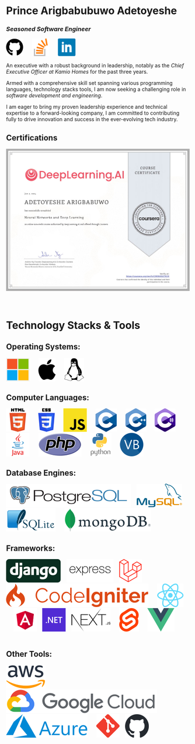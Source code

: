 # Prince Arigbabubuwo Adetoyeshe
### *Seasoned Software Engineer* 
[![Github](icons/github.svg "Princegbabuwo Github")](https://github.com/princegbabuwo)
&nbsp;&nbsp;&nbsp;&nbsp;
[![Stackoverflow](icons/stackoverflow.svg "Princegbabuwo Stackoverflow")](https://stackoverflow.com/users/10446949/toye-brainz?tab=profile)
&nbsp;&nbsp;&nbsp;&nbsp;
[![Linkedin](icons/linkedin.svg "Princegbabuwo Linkedin")](https://www.linkedin.com/in/toyebrainz)
<br>

An executive with a robust background in leadership, notably as the *Chief Executive Officer at Kamio Homes* for the past three years. 

Armed with a comprehensive skill set spanning various programming languages, technology stacks tools, I am now seeking a challenging role in *software development and engineering*. 

I am eager to bring my proven leadership experience and technical expertise to a forward-looking company, I am committed to contributing fully to drive innovation and success in the ever-evolving tech industry.

## Certifications
![Neural Network & Deep Learning Certificate](images/deepcert.jpg "DeepLearning.AI Neural Network Course Certificate")
<br><br><br>


# Technology Stacks & Tools
## Operating Systems:
![Windows](icons/Microsoft_logo.svg "Windows")
&nbsp;&nbsp;&nbsp;&nbsp;
![MacOS](icons/osx.svg "MacOS")
&nbsp;&nbsp;&nbsp;&nbsp;
![Linus](icons/Linux_Logo_in_Linux_Libertine_Font.svg "Linus")
<br>

## Computer Languages:
![HTML](icons/HTML5_logo_and_wordmark.svg "HTML")
&nbsp;&nbsp;&nbsp;&nbsp;
![CSS](icons/CSS3_logo_and_wordmark.svg "CSS")
&nbsp;&nbsp;&nbsp;&nbsp;
![Javascript](icons/Unofficial_JavaScript_logo_2.svg "Javascript")
&nbsp;&nbsp;&nbsp;&nbsp;
![C](icons/C_Programming_Language.svg "C")
&nbsp;&nbsp;&nbsp;&nbsp;
![C++](icons/ISO_C++_Logo.svg "C++")
&nbsp;&nbsp;&nbsp;&nbsp;
![C#](icons/Logo_C_sharp.svg "C#")
&nbsp;&nbsp;&nbsp;&nbsp;
![Java](icons/java.svg "Java")
&nbsp;&nbsp;&nbsp;&nbsp;
![Php](icons/new-php-logo.svg "Php")
&nbsp;&nbsp;&nbsp;&nbsp;
![Python](icons/python-vertical.svg "Python")
&nbsp;&nbsp;&nbsp;&nbsp;
![Visual Basic](icons/VB.NET_Logo.svg "Visual Basic")
<br>

## Database Engines:
![PostgreSQL](icons/postgresql-horizontal.svg "Postgresql")
&nbsp;&nbsp;
![MySQL](icons/mysql-official.svg "MySQL")
&nbsp;&nbsp;&nbsp;&nbsp;
![SQLite](icons/SQLite370.svg "SQLite")
&nbsp;&nbsp;&nbsp;&nbsp;
![MongoDB](icons/MongoDB_Logo.svg "MongoDB")


## Frameworks:
![Django](icons/django-logo-negative.svg "Django")
&nbsp;&nbsp;
![Express](icons/express.js_Logo.svg "Express")
&nbsp;&nbsp;
![Laraavel](icons/Laravel.svg "Laravel")
&nbsp;&nbsp;&nbsp;&nbsp;
![CodeIgniter](icons/CodeIgniter_Logo.svg "CodeIgniter")
&nbsp;&nbsp;&nbsp;&nbsp;
![React](icons/React-icon.svg "React")
&nbsp;&nbsp;&nbsp;&nbsp;
![Angular](icons/angular.svg "Angular")
&nbsp;&nbsp;
![.Net](icons/Microsoft_.NET_logo.svg ".Net")
&nbsp;&nbsp;
![Next.js](icons/Nextjs-logo.svg "Next.js")
&nbsp;&nbsp;&nbsp;&nbsp;
![Svelte](icons/Svelte_Logo.svg "Svelte")
&nbsp;&nbsp;&nbsp;&nbsp;
![Vue.js](icons/Vue.js_Logo_2.svg "Vue.js")
<br><br>

## Other Tools:
![AWS](icons/Amazon_Web_Services_Logo.svg "Amazon Web Services")
&nbsp;&nbsp;
![Google Cloud](icons/Google_Cloud_logo.svg "Google Cloud")
&nbsp;&nbsp;&nbsp;&nbsp;
![Azure](icons/Microsoft_Azure_Logo.svg "Microsoft Azure")
&nbsp;&nbsp;&nbsp;&nbsp;
![Git](icons/Git-Icon-1788C.svg "Git")
&nbsp;&nbsp;
![GitHub](icons/github-mark.svg "GitHub")
&nbsp;&nbsp;&nbsp;&nbsp;

